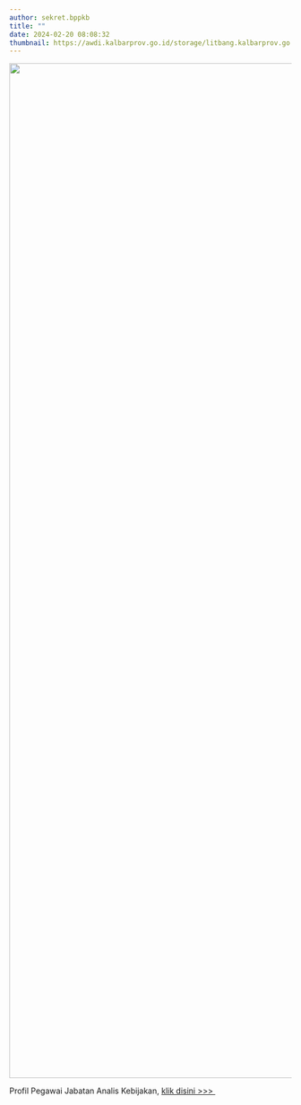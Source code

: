 ```yaml
---
author: sekret.bppkb
title: ""
date: 2024-02-20 08:08:32
thumbnail: https://awdi.kalbarprov.go.id/storage/litbang.kalbarprov.go.id/Profil Pegawai/thumbnails/compressed_zfutF9K5MDejGADu1bGA6hRAh5SLaCb6A40cSSlB.png
---
```

<p><img src="../../../storage/litbang.kalbarprov.go.id/images/NOtuRClPYtwvnDHkhSmV.png" alt="" width="1056" height="1809" /></p>

<p>Profil Pegawai Jabatan Analis Kebijakan, <a href="https://drive.google.com/file/d/1W7qJApSlopv-MBUSbdAt9c5Ahs4rUyq1/view?usp=sharing">klik disini &gt;&gt;&gt;&nbsp;</a></p>

<p>&nbsp;</p>
